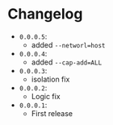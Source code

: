 # Changelog
* `0.0.0.5`: 
    * added `--networl=host`
* `0.0.0.4`:
    * added `--cap-add=ALL`
* `0.0.0.3`:
    * isolation fix
* `0.0.0.2`:
    * Logic fix
* `0.0.0.1`:
    * First release
    